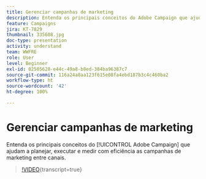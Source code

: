 ```yaml
---
title: Gerenciar campanhas de marketing
description: Entenda os principais conceitos do Adobe Campaign que ajudam a planejar, executar e medir com eficiência as campanhas de marketing entre canais.
feature: Campaigns
jira: KT-7829
thumbnail: 335608.jpg
doc-type: presentation
activity: understand
team: WWFRE
role: User
level: Beginner
exl-id: 02505628-e44c-49a8-b8ed-384ba96387c7
source-git-commit: 116a24a8aa123f615e08fa4ebd187b3c4c460ba2
workflow-type: ht
source-wordcount: '42'
ht-degree: 100%

---
```


# Gerenciar campanhas de marketing

Entenda os principais conceitos do [!UICONTROL Adobe Campaign] que ajudam a planejar, executar e medir com eficiência as campanhas de marketing entre canais.

>[!VIDEO](https://video.tv.adobe.com/v/335608?quality=12&learn=on){transcript=true}
